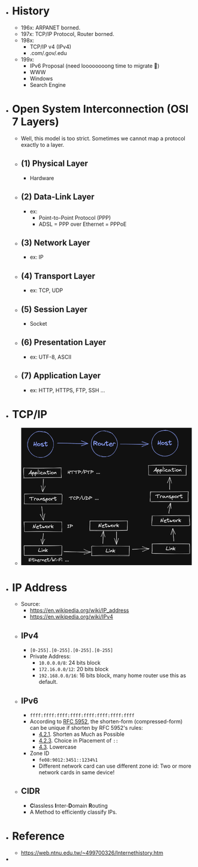 - # History
	- 196x: ARPANET borned.
	- 197x: TCP/IP Protocol, Router borned.
	- 198x:
		- TCP/IP v4 (IPv4)
		- .com/.gov/.edu
	- 199x:
		- IPv6 Proposal (need loooooooong time to migrate 🥲)
		- WWW
		- Windows
		- Search Engine
- # Open System Interconnection (OSI 7 Layers)
	- Well, this model is too strict. Sometimes we cannot map a protocol exactly to a layer.
	- ## (1) Physical Layer
		- Hardware
	- ## (2) Data-Link Layer
		- ex:
			- Point-to-Point Protocol (PPP)
			- ADSL = PPP over Ethernet = PPPoE
	- ## (3) Network Layer
		- ex: IP
	- ## (4) Transport Layer
		- ex: TCP, UDP
	- ## (5) Session Layer
		- Socket
	- ## (6) Presentation Layer
		- ex: UTF-8, ASCII
	- ## (7) Application Layer
		- ex: HTTP, HTTPS, FTP, SSH ...
- # TCP/IP
	- ![tcp-ip](../assets/image_1661931387685_0.png)
- # IP Address
	- Source:
		- https://en.wikipedia.org/wiki/IP_address
		- https://en.wikipedia.org/wiki/IPv4
	- ## IPv4
		- `[0-255].[0-255].[0-255].[0-255]`
		- Private Address:
			- `10.0.0.0/8`: 24 bits block
			- `172.16.0.0/12`: 20 bits block
			- `192.168.0.0/16`: 16 bits block, many home router use this as default.
	- ## IPv6
		- `ffff:ffff:ffff:ffff:ffff:ffff:ffff:ffff`
		- According to [RFC 5952](https://www.rfc-editor.org/rfc/rfc5952.html#section-4.2.1), the shorten-form (compressed-form) can be unique if shorten by RFC 5952's rules:
			- [4.2.1](https://www.rfc-editor.org/rfc/rfc5952.html#section-4.2.1).  Shorten as Much as Possible
			- [4.2.3](https://www.rfc-editor.org/rfc/rfc5952.html#section-4.2.3).  Choice in Placement of `::`
			- [4.3](https://www.rfc-editor.org/rfc/rfc5952.html#section-4.3).  Lowercase
		- Zone ID
			- `fe08:9012:3451::1234%1`
			- Different network card can use different zone id: Two or more network cards in same device!
	- ## CIDR
		- **C**lassless **I**nter-**D**omain **R**outing
		- A Method to efficiently classify IPs.
- # Reference
	- https://web.ntnu.edu.tw/~499700326/Internethistory.htm
-